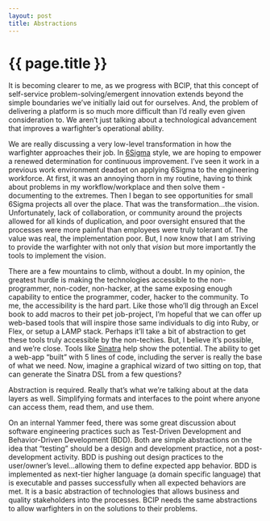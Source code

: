 ```yaml
---
layout: post
title: Abstractions
---
```


{{ page.title }}
================

It is becoming clearer to me, as we progress with BCIP, that this
concept of self-service problem-solving/emergent innovation extends
beyond the simple boundaries we’ve initially laid out for ourselves.
And, the problem of delivering a platform is so much more difficult than
I’d really even given consideration to. We aren’t just talking about a
technological advancement that improves a warfighter’s operational
ability.

We are really discussing a very low-level transformation in how the
warfighter approaches their job. In
[6Sigma](http://en.wikipedia.org/wiki/Six_Sigma) style, we are hoping to
empower a renewed determination for continuous improvement. I’ve seen it
work in a previous work environment deadset on applying 6Sigma to the
engineering workforce. At first, it was an annoying thorn in my routine,
having to think about problems in my workflow/workplace and then solve
them - documenting to the extremes. Then I began to see opportunities
for small 6Sigma projects all over the place. That was the
transformation…the vision. Unfortunately, lack of collaboration, or
community around the projects allowed for all kinds of duplication, and
poor oversight ensured that the processes were more painful than
employees were truly tolerant of. The value was real, the implementation
poor. But, I now know that I am striving to provide the warfighter with
not only that *vision* but more importantly the tools to implement the
vision.

There are a few mountains to climb, without a doubt. In my opinion, the
greatest hurdle is making the technologies accessible to the
non-programmer, non-coder, non-hacker, at the same exposing enough
capability to entice the programmer, coder, hacker to the community. To
me, the accessibility is the hard part. Like those who’ll dig through an
Excel book to add macros to their pet job-project, I’m hopeful that we
can offer up web-based tools that will inspire those same individuals to
dig into Ruby, or Flex, or setup a LAMP stack. Perhaps it’ll take a bit
of abstraction to get these tools truly accessible by the non-techies.
But, I believe it’s possible, and we’re close. Tools like
[Sinatra](http://www.sinatrarb.com) help show the potential. The ability
to get a web-app “built” with 5 lines of code, including the server is
really the base of what we need. Now, imagine a graphical wizard of two
sitting on top, that can generate the Sinatra DSL from a few questions?

Abstraction is required. Really that’s what we’re talking about at the
data layers as well. Simplifying formats and interfaces to the point
where anyone can access them, read them, and use them.

On an internal Yammer feed, there was some great discussion about
software engineering practices such as Test-Driven Development and
Behavior-Driven Development (BDD). Both are simple abstractions on the
idea that “testing” should be a design and development practice, not a
post-development activity. BDD is pushing out design practices to the
user/owner’s level…allowing them to define expected app behavior. BDD is
implemented as next-tier higher language (a domain specific language)
that is executable and passes successfully when all expected behaviors
are met. It is a basic abstraction of technologies that allows business
and quality stakeholders into the processes. BCIP needs the same
abstractions to allow warfighters in on the solutions to their problems.
